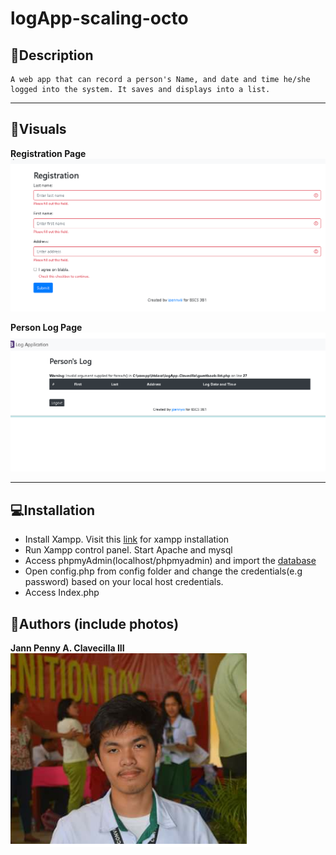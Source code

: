 # logApp-scaling-octo

## :christmas_tree:Description 
    A web app that can record a person's Name, and date and time he/she logged into the system. It saves and displays into a list.
___
## :eyes:Visuals 
**Registration Page**
![Registration](reg.png)

**Person Log Page**
![personlog](per.png)

___
## :computer:Installation 
* Install Xampp. Visit this [link](https://www.apachefriends.org/download.html) for xampp installation
*   Run Xampp control panel. Start Apache and mysql
* Access phpmyAdmin(localhost/phpmyadmin) and import the [database](https://www.apachefriends.org/download.html)
* Open config.php from config folder and change the credentials(e.g password) based on your local host credentials.
* Access Index.php

## :tophat:Authors (include photos)
**Jann Penny A. Clavecilla III**
![author](author.png)
